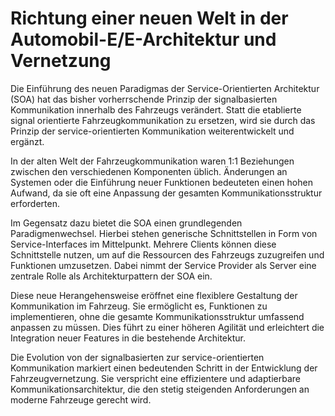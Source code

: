 # Richtung einer neuen Welt in der Automobil-E/E-Architektur und Vernetzung

Die Einführung des neuen Paradigmas der Service-Orientierten Architektur (SOA) hat das bisher vorherrschende 
Prinzip der signalbasierten Kommunikation innerhalb des Fahrzeugs verändert. Statt die etablierte signal
orientierte Fahrzeugkommunikation zu ersetzen, wird sie durch das Prinzip der service-orientierten 
Kommunikation weiterentwickelt und ergänzt.

In der alten Welt der Fahrzeugkommunikation waren 1:1 Beziehungen zwischen den verschiedenen Komponenten 
üblich. Änderungen an Systemen oder die Einführung neuer Funktionen bedeuteten einen hohen Aufwand, da sie 
oft eine Anpassung der gesamten Kommunikationsstruktur erforderten.

Im Gegensatz dazu bietet die SOA einen grundlegenden Paradigmenwechsel. Hierbei stehen generische 
Schnittstellen in Form von Service-Interfaces im Mittelpunkt. Mehrere Clients können diese Schnittstelle nutzen, um 
auf die Ressourcen des Fahrzeugs zuzugreifen und Funktionen umzusetzen. Dabei nimmt der Service Provider als 
Server eine zentrale Rolle als Architekturpattern der SOA ein.

Diese neue Herangehensweise eröffnet eine flexiblere Gestaltung der Kommunikation im Fahrzeug. Sie ermöglicht 
es, Funktionen zu implementieren, ohne die gesamte Kommunikationsstruktur umfassend anpassen zu müssen. 
Dies führt zu einer höheren Agilität und erleichtert die Integration neuer Features in die bestehende Architektur.
 
Die Evolution von der signalbasierten zur service-orientierten Kommunikation markiert einen bedeutenden Schritt 
in der Entwicklung der Fahrzeugvernetzung. Sie verspricht eine effizientere und adaptierbare 
Kommunikationsarchitektur, die den stetig steigenden Anforderungen an moderne Fahrzeuge gerecht wird.